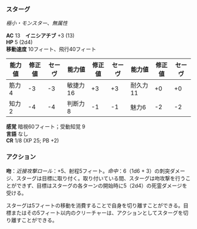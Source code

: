 ### スターグ
*極小・モンスター、無属性*

**AC** 13　**イニシアチブ** +3 (13)  
**HP** 5 (2d4)  
**移動速度** 10フィート、飛行40フィート

| 能力値 | 修正値 | セーヴ | 能力値 | 修正値 | セーヴ | 能力値 | 修正値 | セーヴ |
|--------|--------|--------|--------|--------|--------|--------|--------|--------|
| 筋力4 | -3 | -3 | 敏捷力16 | +3 | +3 | 耐久力11 | +0 | +0 |
| 知力2 | -4 | -4 | 判断力8 | -1 | -1 | 魅力6 | -2 | -2 |

**感覚** 暗視60フィート；受動知覚 9  
**言語** なし  
**CR** 1/8 (XP 25; PB +2)

### アクション

**吻**：*近接攻撃ロール*：+5、射程5フィート。*命中*：6（1d6 + 3）の刺突ダメージ、スターグは目標に取り付く。取り付いている間、スターグは吻攻撃を行うことができず、目標はスターグの各ターンの開始時に5（2d4）の死霊ダメージを受ける。

スターグは5フィートの移動を消費することで自身を切り離すことができる。目標またはその5フィート以内のクリーチャーは、アクションとしてスターグを切り離すことができる。